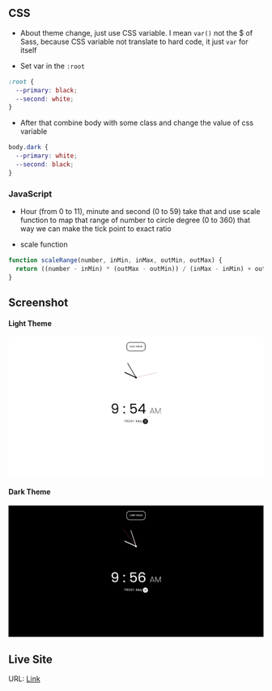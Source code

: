 ## CSS

- About theme change, just use CSS variable. I mean `var()` not the $ of Sass, because CSS variable not translate to hard code, it just `var` for itself

- Set var in the `:root`

```css
:root {
  --primary: black;
  --second: white;
}
```

- After that combine body with some class and change the value of css variable

```css
body.dark {
  --primary: white;
  --second: black;
}
```

### JavaScript

- Hour (from 0 to 11), minute and second (0 to 59) take that and use scale function to map that range of number to circle degree (0 to 360) that way we can make the tick point to exact ratio

- scale function

```javascript
function scaleRange(number, inMin, inMax, outMin, outMax) {
  return ((number - inMin) * (outMax - outMin)) / (inMax - inMin) + outMin;
}
```

## Screenshot

#### Light Theme

![](./screenshots/light.jpeg)

#### Dark Theme

![](./screenshots/dark.jpeg)

## Live Site

URL: [Link]()
